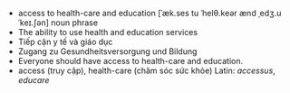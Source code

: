 - access to health-care and education	[ˈæk.ses tu ˈhelθ.keər ænd ˌedʒ.uˈkeɪ.ʃən]	noun phrase
- The ability to use health and education services
- Tiếp cận y tế và giáo dục
- Zugang zu Gesundheitsversorgung und Bildung
- Everyone should have access to health-care and education.
- access (truy cập), health-care (chăm sóc sức khỏe)	Latin: *accessus*, *educare*